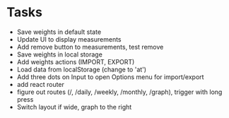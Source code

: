 # Tasks
- Save weights in default state
- Update UI to display measurements
- Add remove button to measurements, test remove
- Save weights in local storage
- Add weights actions (IMPORT, EXPORT)
- Load data from localStorage (change to 'at')
- Add three dots on Input to open Options menu for import/export
- add react router
- figure out routes (/, /daily, /weekly, /monthly, /graph), trigger with long press
- Switch layout if wide, graph to the right
